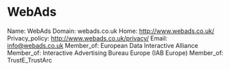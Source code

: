 
# WebAds

Name: WebAds
Domain: webads.co.uk
Home: http://www.webads.co.uk/
Privacy_policy: http://www.webads.co.uk/privacy/
Email: info@webads.co.uk
Member_of: European Data Interactive Alliance
Member_of: Interactive Advertising Bureau Europe (IAB Europe)
Member_of: TrustE_TrustArc
